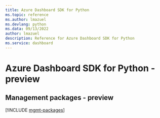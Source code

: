 ```yaml
---
title: Azure Dashboard SDK for Python
ms.topic: reference
ms.author: lmazuel
ms.devlang: python
ms.data: 09/13/2022
author: lmazuel
description: Reference for Azure Dashboard SDK for Python
ms.service: dashboard
---
```

# Azure Dashboard SDK for Python - preview

## Management packages - preview
[!INCLUDE [mgmt-packages](dashboard-mgmt-index.md)]